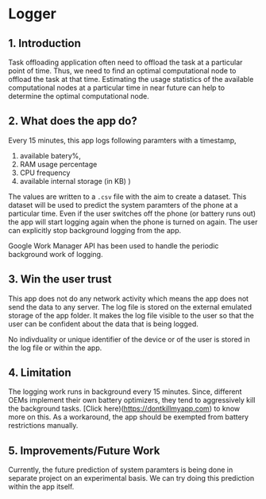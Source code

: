 # Logger

## 1. Introduction
Task offloading application often need to offload the task at a particular point of time. Thus, we need to find an optimal computational
node to offload the task at that time. Estimating the usage statistics of the available computational nodes at a particular time in near
future can help to determine the optimal computational node.

## 2. What does the app do?
Every 15 minutes, this app logs following paramters with a timestamp,
1. available batery%, 
2. RAM usage percentage
3. CPU frequency
4. available internal storage (in KB) )

The values are written to a ```.csv``` file with the aim to create a dataset. This dataset will be used to predict the system paramters 
of the phone at a particular time. Even if the user switches off the phone  (or battery runs out) the app will start logging again when
the phone is turned on again. The user can explicitly stop background logging from the app.

Google Work Manager API has been used to handle the periodic background work of logging.

## 3. Win the user trust
This app does not do any network activity which means the app does not send the data to any server. The log file is stored on the external
emulated storage of the app folder. It makes the log file visible to the user so that the user can be confident about the data that is being
logged.

No indivduality or unique identifier of the device or of the user is stored in the log file or within the app. 

## 4. Limitation
The logging work runs in background every 15 minutes. Since, different OEMs implement their own battery optimizers, they tend to
aggressively kill the background tasks. [Click here)(https://dontkillmyapp.com) to know more on this. As a workaround, the app should be
exempted from battery restrictions manually.

## 5. Improvements/Future Work
Currently, the future prediction of system paramters is being done in separate project on an experimental basis. We can try doing this
prediction within the app itself.
